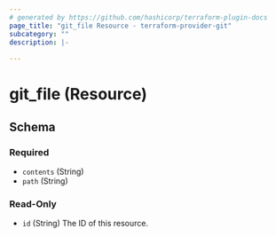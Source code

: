 ```yaml
---
# generated by https://github.com/hashicorp/terraform-plugin-docs
page_title: "git_file Resource - terraform-provider-git"
subcategory: ""
description: |-
  
---
```


# git_file (Resource)





<!-- schema generated by tfplugindocs -->
## Schema

### Required

- `contents` (String)
- `path` (String)

### Read-Only

- `id` (String) The ID of this resource.


